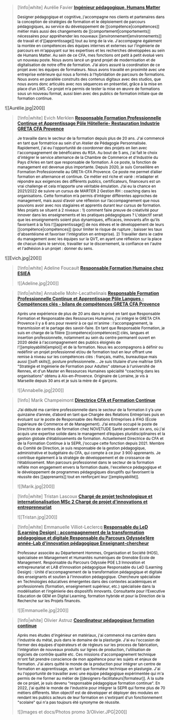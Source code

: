 
>[!info|white] Aurélie Favier
>[**Ingénieur pédagogique, Humans Matter**](https://www.linkedin.com/in/aur%C3%A9lie-favier-edtech/)
>
><span style="font-size: 12px;  color: black">Designer pédagogique et cognitive, j'accompagne nos clients et partenaires dans la conception de stratégies de formation et le déploiement de parcours pédagogiques, au service du développement de [[compétence|compétences]] métier mais aussi des changements de [[comportement|comportements]] nécessaires pour appréhender les nouveaux [[environnement|environnements]] de travail et d'[[apprentissage]] tout au long de la vie. J'accompagne également la montée en compétences des équipes internes et externes sur l'ingénierie de parcours en m'appuyant sur les expertises et les recherches développées au sein de Humans Matter. Au sein de ce CFA, mes fonctions ont petit à petit évolué vers un nouveau poste. Nous avons lancé un grand projet de modernisation et de digitalisation de notre offre de formation. J’ai alors assuré la coordination de ce projet avec les équipes de formateurs. Nous avons travaillé en proximité avec une entreprise extérieure qui nous a formés à l’hybridation de parcours de formations. Nous avons en parallèle construits des contenus digitaux avec des studios, que nous avons donc articulés avec nos séquences en présentiel, grâce à la mise en place d’un LMS. Ce projet m’a permis de tester la mise en œuvre de formations sous un nouveau format, aussi bien avec des publics de formation initiale que de formation continue. </span><span style="font-size: 12px; color: black"></span>
>
![[Aurélie.jpg|200]]

>[!info|white] Evich Merklen
>[**Responsable Formation Professionnelle Continue et Apprentissage Pôle Hôtellerie- Restauration Industrie GRETA CFA Provence**](https://www.linkedin.com/in/evich-merklen-98380314b/)
>
><span style="font-size: 12px;  color: black">Je travaille dans le secteur de la formation depuis plus de 20 ans. J'ai commencé en tant que formatrice au sein d'un Atelier de Pédagogie Personnalisée. Rapidement, j'ai eu l'opportunité de coordonner des projets en lien avec l'accompagnement de bénéficaires du RSA. Au bout de 5 ans, j'ai fait le choix d'intégrer le service alternance de la Chambre de Commerce et d'Industrie du Pays d'Arles en tant que responsable de formation. À ce poste, la fonction de management est devenue plus importante. Depuis 2020, je suis Conseillère en Formation Professionnelle au GRETA-CFA Provence. Ce poste me permet d’allier formation en alternance et continue. Ce métier est riche et varié : m’adapter et répondre aux exigences des différents publics, certificateurs, financeurs est un vrai challenge et cela m’apporte une véritable émulation. J’ai eu la chance en 2021/2022 de suivre un cursus de MARTER 2 Gestion RH : coaching dans les organisations. Cette formation m’a permis d’intégrer différentes approches de management, mais aussi d’avoir une réflexion sur l’accompagnement que nous pouvions avoir avec nos stagiaires et apprentis durant leur cursus de formation. Mes projets se situent à 2 niveaux : 1) comment faire preuve de créativité pour innover dans les enseignements et les pratiques pédagogiques ? L'objectif serait que les enseignements soient plus dynamiques, efficaces, innovants afin qu'ils favorisent à la fois l'[[apprentissage]] de nos élèves et le développement de leurs [[compétence|compétences]] (pour limiter le risque de rupture ; baisser les taux d'absentéisme et favoriser l'intégration en entreprise). 2) Travailler dans le cadre du management avec les équipes sur la QVT, en ayant une réflexion sur la place de chacun dans le service, travailler sur le discernement, la confiance en l'autre et l'adhésion à un projet : donner du sens.</span><span style="font-size: 12px; color: black"></span>
>
![[Evich.jpg|200]]

>[!info|white] Adeline Foucault
>[**Responsable Formation Humaine chez ESIEA**](https://www.linkedin.com/in/adelinefoucault/)
>
>![[Adeline.jpg|200]]

>[!info|white] Annabelle Mohr-Lecathelinais 
>[**Responsable Formation Professionnelle Continue et Apprentissage Pôle Langues - Compétences clés - bilans de compétences GRETA CFA Provence**](https://www.linkedin.com/in/annabelle-mohr-lecathelinais-130351138/)
>
><span style="font-size: 12px;  color: black">Après une expérience de plus de 20 ans dans le privé en tant que Responsable Formation et Responsable des Ressources Humaines, j'ai intégré le GRETA CFA Provence il y a 6 ans pour revenir à ce qui m'anime : l'accompagnement, la transmission et le partage des savoir-faire. En tant que Responsable Formation, je suis en charge de la filière [[compétence|compétences]] clés, langues et insertion professionnelle, notamment au sein du centre permanent ouvert en 2020 dédié à l'accompagnement des publics éloignés de l'[[employabilité|emploi]] et de la formation. Nous les accompagnons à définir ou redéfinir un projet professionnel et/ou de formation tout en leur offrant une remise à niveau sur les compétences clés : français, maths, bureautique mais aussi [[soft skills]], posture professionnelle... Je suis titulaire d'une maîtrise SIFA "Stratégie et Ingénierie de Formation pour Adultes" obtenue à l'université de Rennes, et d'un Master en Ressources Humaines spécialité "coaching dans les organisations" obtenu à Aix-en-Provence. Originaire de Lorraine, je vis à Marseille depuis 30 ans et je suis la mère de 4 garçons.<span style="font-size: 12px;  color: black"><span>
>
>![[Annabelle.jpg|200]]


>[!info] Marik Champeimont
>[**Directrice CFA et Formation Continue**](https://www.linkedin.com/in/marik-champeimont-99b93182/)
>
><span style="font-size: 12px;  color: black">J’ai débuté ma carrière professionnelle dans le secteur de la formation il y’a une quinzaine d’année, d’abord en tant que Chargée des Relations Entreprises puis en évoluant sur le poste de Responsable des Relations Entreprises à IFAG (École supérieure de Commerce et de Management). J’ai ensuite occupé le poste de Directrice de centres de formation chez NOVETUDE Santé pendant six ans, où j'ai acquis une expertise solide dans le management d’équipes pluridisciplinaires et la gestion globale d’établissements de formation. Actuellement Directrice du CFA et de la Formation Continue à la SEPR, j'occupe cette fonction depuis 2021. Membre du Comité de Direction, je suis responsable de la gestion pédagogique, administrative et budgétaire du CFA, qui compte à ce jour 3 900 apprenants. Je contribue également à la stratégie de développement et de croissance de l’établissement. Mon parcours professionnel dans le secteur de la formation reflète mon engagement envers la formation duale, l'excellence pédagogique et le développement de programmes pédagogiques disruptifs qui favorisent la réussite des [[apprenants]] tout en renforçant leur [[employabilité]].<span style="font-size: 12px;  color: black"><span>
>
>![[Marik.jpg|200]]

>[!info|white] Tristan Lascoux
>[**Chargé de projet technologique et internationalisation MSc 2 Chargé de projet d’innovations et entrepreneuriat**](https://www.linkedin.com/in/tristanlascoux/)
>
>![[Tristan.jpg|200]]

>[!info|white] Emmanuelle Villiot-Leclercq
>[**Responsable du LeD (Learning Design) : accompagnement de la transformation pédagogique et digitale Responsable du Parcours Odyssée1ère année-Lab d'innovation pédagogique Enseignant-chercheur**](https://www.linkedin.com/in/emmanuelle-villiot-leclercq-ba117235/)
>
><span style="font-size: 12px; color: black">Professeur associée au Département Hommes, Organisation et Société (HOS), spécialisée en Management et Humanités numériques de Grenoble École de Management. Responsable du Parcours Odyssée PGE L3 Innovation et entrepreunariat et LAB d’innovation pédagogique Responsable du LeD (Learning Design) : Unité d'accompagnement de la transformation pédagogique et digitale des enseignants et soutien à l'innovation pédagogique. Chercheure spécialisée en Technologies éducatives émergentes dans des contextes académiques et professionnels (formation, enseignement supérieur, etc.) spécialisée dans la modélisation et l’ingénierie des dispositifs innovants. Consultante pour l’Executive Education de GEM en Digital Learning, formation hybride et pour la Direction de la Recherche sur les Projets financés.</span><span style="font-size: 12px; color: black"></span>
>
>![[Emmanuelle.jpg|200]]

>[!info|white] Olivier Astruz
>[**Coordinateur pédagogique formation continue**](https://www.linkedin.com/in/olivier-astruz-5a437143/)
>
><span style="font-size: 12px;  color: black">Après mes études d'ingénieur en matériaux, j'ai commencé ma carrière dans l'industrie du métal, puis dans le domaine de la plasturgie. J'ai eu l'occasion de former des équipes d'opérateurs et de régleurs sur les process de fabrication, l'intégration de nouveaux produits sur lignes de production, l'utilisation de logiciels de contrôle qualité etc. Ces missions d'accompagnement technique m'ont fait prendre conscience de mon appétence pour les sujets et enjeux de formation. J'ai alors quitté le monde de la production pour intégrer un centre de formation en apprentissage, en tant que formateur technique en plasturgie. J'ai eu l'opportunité de travailler avec une équipe pédagogique expérimentée qui m'a permis de me former au métier de [[designers-facilitateurs|formateur]]. À la suite de ce projet, je suis devenu "responsable pédagogique formation continue". En 2022, j'ai quitté le monde de l'industrie pour intégrer la SEPR qui forme plus de 70 métiers différents. Mon objectif est de développer et déployer des modules en rendant les publics acteurs de leur formation en s'extirpant d'un fonctionnement "scolaire" qui n'a pas toujours été synonyme de réussite.</span><span style="font-size: 12px; color: black"></span>
>
>![[Images et docs/Photos promo 3/Olivier.JPG|200]]



><span style="font-size: 12px;  color: black">
></span><span style="font-size: 10px; color: black"></span>